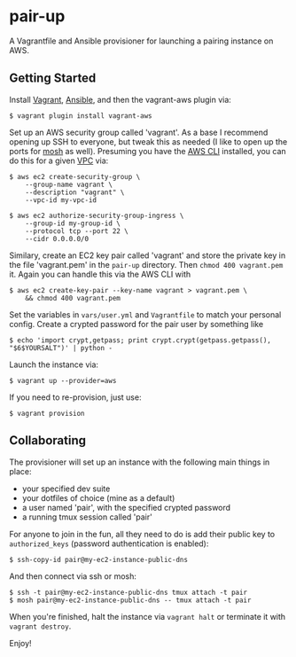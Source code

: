 pair-up
=======

A Vagrantfile and Ansible provisioner for launching a pairing instance on AWS.

Getting Started
---------------

Install [Vagrant][1], [Ansible][5], and then the vagrant-aws plugin via:

    $ vagrant plugin install vagrant-aws

Set up an AWS security group called 'vagrant'.  As a base I recommend opening
up SSH to everyone, but tweak this as needed (I like to open up the ports for
[mosh][4] as well).  Presuming you have the [AWS CLI][2] installed, you can do
this for a given [VPC][3] via:

    $ aws ec2 create-security-group \
        --group-name vagrant \
        --description "vagrant" \
        --vpc-id my-vpc-id 

    $ aws ec2 authorize-security-group-ingress \
        --group-id my-group-id \
        --protocol tcp --port 22 \
        --cidr 0.0.0.0/0

Similary, create an EC2 key pair called 'vagrant' and store the private key in
the file 'vagrant.pem' in the `pair-up` directory.  Then `chmod 400
vagrant.pem` it.  Again you can handle this via the AWS CLI with

    $ aws ec2 create-key-pair --key-name vagrant > vagrant.pem \
        && chmod 400 vagrant.pem

Set the variables in `vars/user.yml` and `Vagrantfile` to match your personal
config.  Create a crypted password for the pair user by something like

    $ echo 'import crypt,getpass; print crypt.crypt(getpass.getpass(), "$6$YOURSALT")' | python -

Launch the instance via:

    $ vagrant up --provider=aws

If you need to re-provision, just use:

    $ vagrant provision

Collaborating
-------------

The provisioner will set up an instance with the following main things in
place:

* your specified dev suite
* your dotfiles of choice (mine as a default)
* a user named 'pair', with the specified crypted password
* a running tmux session called 'pair'

For anyone to join in the fun, all they need to do is add their public key to
`authorized_keys` (password authentication is enabled):

    $ ssh-copy-id pair@my-ec2-instance-public-dns

And then connect via ssh or mosh:

    $ ssh -t pair@my-ec2-instance-public-dns tmux attach -t pair
    $ mosh pair@my-ec2-instance-public-dns -- tmux attach -t pair

When you're finished, halt the instance via `vagrant halt` or terminate it with
`vagrant destroy`.

Enjoy!

[1]: http://www.vagrantup.com  "Vagrant"
[2]: http://docs.aws.amazon.com/cli/latest/userguide/cli-chap-welcome.html "AWS CLI"
[3]: http://docs.aws.amazon.com/AmazonVPC/latest/UserGuide/VPC_Introduction.html "AWS VPC"
[4]: http://mosh.mit.edu/ "mosh"
[5]: http://www.ansible.com/home "Ansible"
